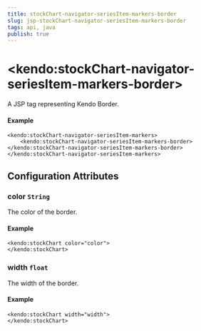```yaml
---
title: stockChart-navigator-seriesItem-markers-border
slug: jsp-stockChart-navigator-seriesItem-markers-border
tags: api, java
publish: true
---
```


# \<kendo:stockChart-navigator-seriesItem-markers-border\>
A JSP tag representing Kendo Border.

#### Example
    <kendo:stockChart-navigator-seriesItem-markers>
        <kendo:stockChart-navigator-seriesItem-markers-border></kendo:stockChart-navigator-seriesItem-markers-border>
    </kendo:stockChart-navigator-seriesItem-markers>


## Configuration Attributes


### color `String`

The color of the border.

#### Example
    <kendo:stockChart color="color">
    </kendo:stockChart>



### width `float`

The width of the border.

#### Example
    <kendo:stockChart width="width">
    </kendo:stockChart>


